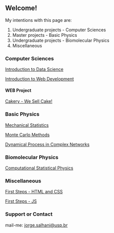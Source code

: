 ## Welcome!

My intentions with this page are:
1.  Undergraduate projects - Computer Sciences 
2.  Master projects - Basic Physics
3.  Undergraduate projects - Biomolecular Physics
4.  Miscellaneous

### Computer Sciences

[Introduction to Data Science](https://github.com/jorgesalhani/IntroDataScience)

[Introduction to Web Development](https://github.com/jorgesalhani/IntroWebDevelopment)

#### WEB Project

[Cakery - We Sell Cake!](https://github.com/jorgesalhani/StoreWebProject)

### Basic Physics

[Mechanical Statistics](https://github.com/jorgesalhani/MechanicalStatistics)

[Monte Carlo Methods](https://github.com/jorgesalhani/MonteCarloMethods)

[Dynamical Process in Complex Networks](https://github.com/jorgesalhani/ComplexNetworkDynamics)

### Biomolecular Physics

[Computational Statistical Physics](https://github.com/jorgesalhani/CompStatatisticalPhysics)

### Miscellaneous

[First Steps - HTML and CSS](https://github.com/jorgesalhani/LearningCSS_HTML)

[First Steps - JS](https://github.com/jorgesalhani/LearningJS)

### Support or Contact

mail-me: jorge.salhani@usp.br

